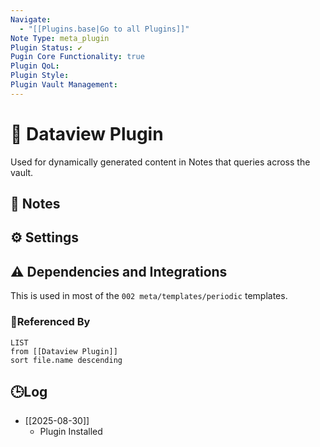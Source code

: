 ```yaml
---
Navigate:
  - "[[Plugins.base|Go to all Plugins]]"
Note Type: meta_plugin
Plugin Status: ✔️
Pugin Core Functionality: true
Plugin QoL:
Plugin Style:
Plugin Vault Management:
---
```

# 🔌 Dataview Plugin

Used for dynamically generated content in Notes that queries across the vault.

## 📝 Notes

## ⚙️ Settings

## ⚠️ Dependencies and Integrations

This is used in most of the `002 meta/templates/periodic` templates.

### 🔗Referenced By

```dataview
LIST
from [[Dataview Plugin]]
sort file.name descending
```

## 🕒Log

- [[2025-08-30]]
	- Plugin Installed
